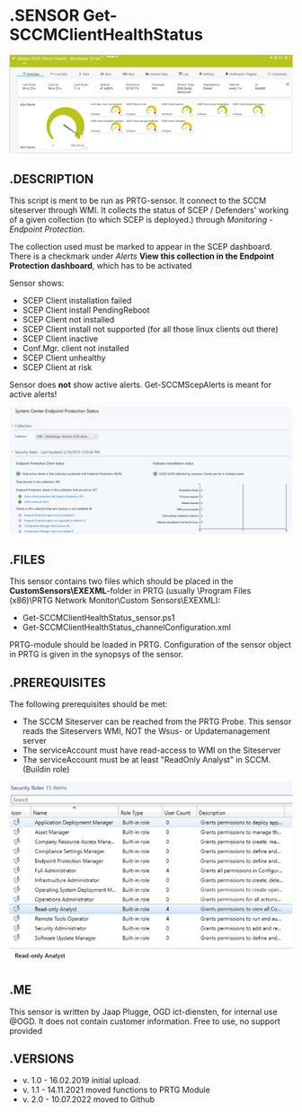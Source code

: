 # **.SENSOR** Get-SCCMClientHealthStatus

![Screenshot header](./Screenshot_01.png)

## **.DESCRIPTION**

This script is ment to be run as PRTG-sensor. It connect to the SCCM siteserver through WMI.
It collects the status of SCEP / Defenders' working of a given collection (to which SCEP is deployed.)
through *Monitoring* - *Endpoint Protection*.

The collection used must be marked to appear in the SCEP dashboard. There is a checkmark under
*Alerts* **View this collection in the Endpoint Protection dashboard**, which has to be activated

Sensor shows:

* SCEP Client installation failed
* SCEP Client install PendingReboot
* SCEP Client not installed
* SCEP Client install not supported (for all those linux clients out there)
* SCEP Client inactive
* Conf.Mgr. client not installed
* SCEP Client unhealthy
* SCEP Client at risk

Sensor does **not** show active alerts. Get-SCCMScepAlerts is meant for active alerts!

![Screenshot](./Screenshot_02.png)

## **.FILES**

This sensor contains two files which should be placed in the **CustomSensors\EXEXML**-folder
in PRTG (usually \Program Files (x86)\PRTG Network Monitor\Custom Sensors\EXEXML):

* Get-SCCMClientHealthStatus_sensor.ps1
* Get-SCCMClientHealthStatus_channelConfiguration.xml

PRTG-module should be loaded in PRTG.
Configuration of the sensor object in PRTG is given in the synopsys of the sensor.

## **.PREREQUISITES**

The following prerequisites should be met:

* The SCCM Siteserver can be reached from the PRTG Probe. This sensor reads the Siteservers WMI, NOT the Wsus- or Updatemanagement server
* The serviceAccount must have read-access to WMI on the Siteserver
* The serviceAccount must be at least "ReadOnly Analyst" in SCCM. (Buildin role)

![Screenshot prereq](./Screenshot_03.jpg)

## **.ME**

This sensor is written by Jaap Plugge, OGD ict-diensten, for internal use @OGD.
It does not contain customer information. Free to use, no support provided

## **.VERSIONS**

* v. 1.0 - 16.02.2019 initial upload.
* v. 1.1 - 14.11.2021 moved functions to PRTG Module
* v. 2.0 - 10.07.2022 moved to Github

